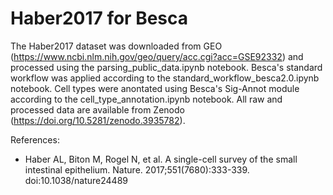 # Haber2017 for Besca
The Haber2017 dataset was downloaded from GEO (https://www.ncbi.nlm.nih.gov/geo/query/acc.cgi?acc=GSE92332) and processed using the parsing_public_data.ipynb notebook. Besca's standard workflow was applied according to the standard_workflow_besca2.0.ipynb notebook. Cell types were anontated using Besca's Sig-Annot module according to the cell_type_annotation.ipynb notebook. All raw and processed data are available from Zenodo (https://doi.org/10.5281/zenodo.3935782).

References:
- Haber AL, Biton M, Rogel N, et al. A single-cell survey of the small intestinal epithelium. Nature. 2017;551(7680):333-339. doi:10.1038/nature24489
